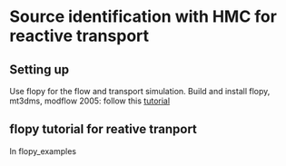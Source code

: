 # Source identification with HMC for reactive transport
## Setting up
Use flopy for the flow and transport simulation.
Build and install flopy, mt3dms, modflow 2005: follow this [tutorial](https://www2.hawaii.edu/~jonghyun/classes/S18/CEE696/files/05_1_flopy-pymake-compiling.pdf)
## flopy tutorial for reative tranport
In flopy_examples